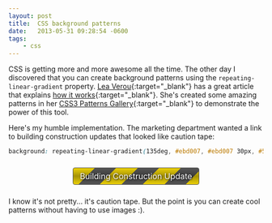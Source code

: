 ```yaml
---
layout: post
title:  CSS background patterns
date:   2013-05-31 09:28:54 -0600
tags:
    - css
---
```


CSS is getting more and more awesome all the time. The other day I discovered that you can create background patterns using the `repeating-linear-gradient` property. [Lea Verou](http://lea.verou.me){:target="_blank"} has a great article that explains [how it works](http://24ways.org/2011/css3-patterns-explained/){:target="_blank"}. She's created some amazing patterns in her [CSS3 Patterns Gallery](http://lea.verou.me/css3patterns/){:target="_blank"} to demonstrate the power of this tool.

Here's my humble implementation. The marketing department wanted a link to building construction updates that looked like caution tape:

```css
background: repeating-linear-gradient(135deg, #ebd007, #ebd007 30px, #555 30px, #555 60px);
```

<div style="width: 250px; margin: 24px auto;"><a style="background: -webkit-repeating-linear-gradient(135deg, #ebd007, #ebd007 30px, #555 30px, #555 60px); background: repeating-linear-gradient(135deg, #ebd007, #ebd007 30px, #555 30px, #555 60px); border: 1px solid #555; border-radius: 4px; -moz-border-radius: 4px; -webkit-border-radius: 4px; color: #fff; cursor: pointer; display: block; font-size: 16px; margin: 5px 0px; text-align: center; text-decoration: none; text-shadow: 1px 1px 3px #000;"><span style="background: -webkit-linear-gradient(top, rgba(0,0,0,0) 0%, rgba(0,0,0,0.3) 50%, rgba(0,0,0,0) 100%); background: linear-gradient(0deg, rgba(0,0,0,0) 0%, rgba(0,0,0,0.3) 50%, rgba(0,0,0,0) 100%); display: block; padding: 6px 12px;">Building Construction Update</span></a></div>

I know it's not pretty... it's caution tape. But the point is you can create cool patterns without having to use images :).
